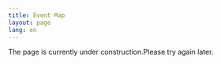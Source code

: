 ```yaml
---
title: Event Map
layout: page
lang: en
---
```


The page is currently under construction.Please try again later.